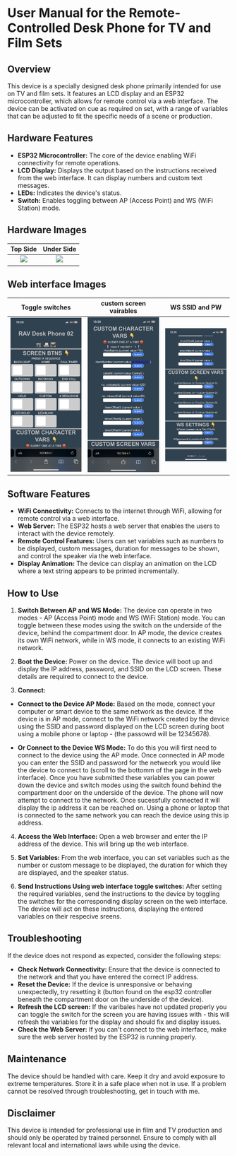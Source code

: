 # User Manual for the Remote-Controlled Desk Phone for TV and Film Sets

## Overview
This device is a specially designed desk phone primarily intended for use on TV and film sets. It features an LCD display and an ESP32 microcontroller, which allows for remote control via a web interface. The device can be activated on cue as required on set, with a range of variables that can be adjusted to fit the specific needs of a scene or production.

## Hardware Features
- **ESP32 Microcontroller:**  The core of the device enabling WiFi connectivity for remote operations.
- **LCD Display:** Displays the output based on the instructions received from the web interface. It can display numbers and custom text messages.
- **LEDs:** Indicates the device's status.
- **Switch:** Enables toggling between AP (Access Point) and WS (WiFi Station) mode.

## Hardware Images

Top Side            |  Under Side
:-------------------------:|:-------------------------:
![](./intructions/images/Subject2.png) |  ![](./intructions/images/Subject.png)

## Web interface Images

Toggle switches            |  custom screen vairables |  WS SSID and PW
:-------------------------:|:-------------------------:|:-------------------------:
![](./intructions/images/IMG6890.png) |  ![](./intructions/images/IMG6891.png) | ![](./intructions/images/IMG6892.png)


## Software Features
- **WiFi Connectivity:** Connects to the internet through WiFi, allowing for remote control via a web interface.
- **Web Server:** The ESP32 hosts a web server that enables the users to interact with the device remotely.
- **Remote Control Features:** Users can set variables such as numbers to be displayed, custom messages, duration for messages to be shown, and control the speaker via the web interface.
- **Display Animation:** The device can display an animation on the LCD where a text string appears to be printed incrementally.

## How to Use
1. **Switch Between AP and WS Mode:** The device can operate in two modes - AP (Access Point) mode and WS (WiFi Station) mode. You can toggle between these modes using the switch on the underside of the device, behind the compartment door. In AP mode, the device creates its own WiFi network, while in WS mode, it connects to an existing WiFi network.

2. **Boot the Device:** Power on the device. The device will boot up and display the IP address, password, and SSID on the LCD screen. These details are required to connect to the device.

3. **Connect:**

- **Connect to the Device AP Mode:** Based on the mode, connect your computer or smart device to the same network as the device. If the device is in AP mode, connect to the WiFi network created by the device using the SSID and password displayed on the LCD screen during boot using a mobile phone or laptop - (the passowrd will be 12345678). 

- **Or Connect to the Device WS Mode:** To do this you will first need to connect to the device using the AP mode. Once connected in AP mode you can enter the SSID and password for the netweork you would like the device to connect to (scroll to the bottomm of the page in the web interface). Once you have submitted these variables you can power down the device and switch modes using the switch found behind the compartment door on the underside of the device. The phone will now attempt to connect to the network. Once sucessfully connected it will display the ip address it can be reached on. Using a phone or laptop that is connected to the same network you can reach the device using this ip address.

4. **Access the Web Interface:** Open a web browser and enter the IP address of the device. This will bring up the web interface.

5. **Set Variables:** From the web interface, you can set variables such as the number or custom message to be displayed, the duration for which they are displayed, and the speaker status.

6. **Send Instructions Using web interface toggle switches:** After setting the required variables, send the instructions to the device by toggling the switches for the corresponding display screen on the web interface. The device will act on these instructions, displaying the entered variables on their respecive sreens.


## Troubleshooting
If the device does not respond as expected, consider the following steps:

- **Check Network Connectivity:** Ensure that the device is connected to the network and that you have entered the correct IP address.
- **Reset the Device:** If the device is unresponsive or behaving unexpectedly, try resetting it (button found on the esp32 controller beneath the compartment door on the underside of the device).
- **Refresh the LCD screen:** If the varibales have not updated properly you can toggle the switch for the screen you are having issues with - this will refresh the variables for the display and should fix and display issues.
- **Check the Web Server:** If you can't connect to the web interface, make sure the web server hosted by the ESP32 is running properly.

## Maintenance
The device should be handled with care. Keep it dry and avoid exposure to extreme temperatures. Store it in a safe place when not in use. If a problem cannot be resolved through troubleshooting, get in touch with me.

## Disclaimer
This device is intended for professional use in film and TV production and should only be operated by trained personnel. Ensure to comply with all relevant local and international laws while using the device.